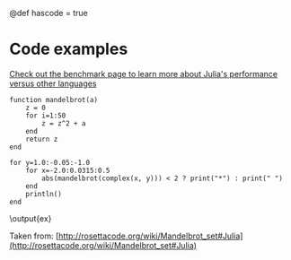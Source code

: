 @def hascode = true

# Code examples

[Check out the benchmark page to learn more about Julia's performance versus other languages](/benchmarks/)

```julia:ex
function mandelbrot(a)
    z = 0
    for i=1:50
        z = z^2 + a
    end
    return z
end

for y=1.0:-0.05:-1.0
    for x=-2.0:0.0315:0.5
        abs(mandelbrot(complex(x, y))) < 2 ? print("*") : print(" ")
    end
    println()
end
```

\output{ex}

Taken from: [http://rosettacode.org/wiki/Mandelbrot_set#Julia](http://rosettacode.org/wiki/Mandelbrot_set#Julia)
